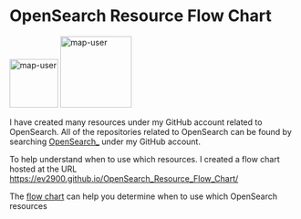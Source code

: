 # OpenSearch Resource Flow Chart

 <img width="85" alt="map-user" src="https://img.shields.io/badge/views-224-green"> <img width="125" alt="map-user" src="https://img.shields.io/badge/unique visits-056-green">

I have created many resources under my GitHub account related to OpenSearch. All of the repositories related to OpenSearch can be found by searching [OpenSearch_](https://github.com/ev2900?tab=repositories&q=OpenSearch_&type=&language=&sort=) under my GitHub account.

To help understand when to use which resources. I created a flow chart hosted at the URL https://ev2900.github.io/OpenSearch_Resource_Flow_Chart/

The [flow chart](https://ev2900.github.io/OpenSearch_Resource_Flow_Chart/) can help you determine when to use which OpenSearch resources
